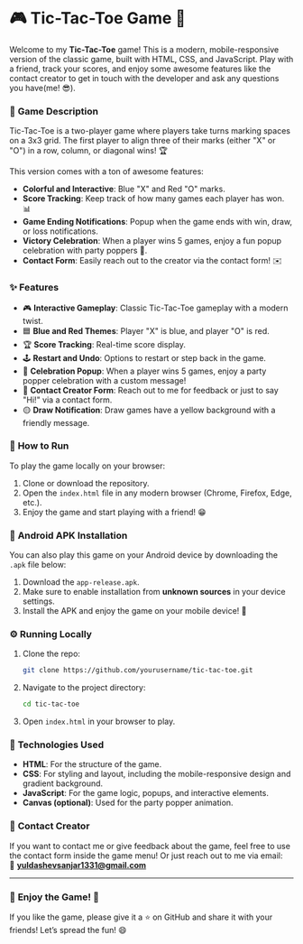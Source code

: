 # 🎮 **Tic-Tac-Toe Game** 🚀

Welcome to my **Tic-Tac-Toe** game! This is a modern, mobile-responsive version of the classic game, built with HTML, CSS, and JavaScript. Play with a friend, track your scores, and enjoy some awesome features like the contact creator to get in touch with the developer and ask any questions you have(me! 😎).

### 📝 **Game Description**
Tic-Tac-Toe is a two-player game where players take turns marking spaces on a 3x3 grid. The first player to align three of their marks (either "X" or "O") in a row, column, or diagonal wins! 🏆

This version comes with a ton of awesome features:
- **Colorful and Interactive**: Blue "X" and Red "O" marks.
- **Score Tracking**: Keep track of how many games each player has won. 📊
- **Game Ending Notifications**: Popup when the game ends with win, draw, or loss notifications.
- **Victory Celebration**: When a player wins 5 games, enjoy a fun popup celebration with party poppers 🎉.
- **Contact Form**: Easily reach out to the creator via the contact form! ✉️

### ✨ **Features**
- 🎮 **Interactive Gameplay**: Classic Tic-Tac-Toe gameplay with a modern twist.
- 🟦 **Blue and Red Themes**: Player "X" is blue, and player "O" is red.
- 🏆 **Score Tracking**: Real-time score display.
- 🕹️ **Restart and Undo**: Options to restart or step back in the game.
- 🥳 **Celebration Popup**: When a player wins 5 games, enjoy a party popper celebration with a custom message!
- 💬 **Contact Creator Form**: Reach out to me for feedback or just to say "Hi!" via a contact form.
- 🟡 **Draw Notification**: Draw games have a yellow background with a friendly message.

### 🚀 **How to Run**
To play the game locally on your browser:
1. Clone or download the repository.
2. Open the `index.html` file in any modern browser (Chrome, Firefox, Edge, etc.).
3. Enjoy the game and start playing with a friend! 😁

### 📲 **Android APK Installation**
You can also play this game on your Android device by downloading the `.apk` file below:
1. Download the `app-release.apk`.
2. Make sure to enable installation from **unknown sources** in your device settings.
3. Install the APK and enjoy the game on your mobile device! 📱

### ⚙️ **Running Locally**
1. Clone the repo:
    ```bash
    git clone https://github.com/yourusername/tic-tac-toe.git
    ```
2. Navigate to the project directory:
    ```bash
    cd tic-tac-toe
    ```
3. Open `index.html` in your browser to play.

### 🌟 **Technologies Used**
- **HTML**: For the structure of the game.
- **CSS**: For styling and layout, including the mobile-responsive design and gradient background.
- **JavaScript**: For the game logic, popups, and interactive elements.
- **Canvas (optional)**: Used for the party popper animation.

### 📩 **Contact Creator**
If you want to contact me or give feedback about the game, feel free to use the contact form inside the game menu! Or just reach out to me via email:  
📧 **yuldashevsanjar1331@gmail.com**

---

### 🚀 **Enjoy the Game!** 🥳
If you like the game, please give it a ⭐️ on GitHub and share it with your friends! Let’s spread the fun! 😄
